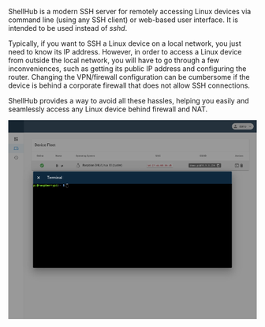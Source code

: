 ShellHub is a modern SSH server for remotely accessing Linux devices
via command line (using any SSH client) or web-based user interface.
It is intended to be used instead of _sshd_.

Typically, if you want to SSH a Linux device on a local network,
you just need to know its IP address.
However, in order to access a Linux device from outside the local network,
you will have to go through a few inconveniences, such as getting its public IP
address and configuring the router.
Changing the VPN/firewall configuration can be cumbersome if the device
is behind a corporate firewall that does not allow SSH connections.

ShellHub provides a way to avoid all these hassles, helping you easily and seamlessly access
any Linux device behind firewall and NAT.

![Screenshot](img/screenshot.png)
